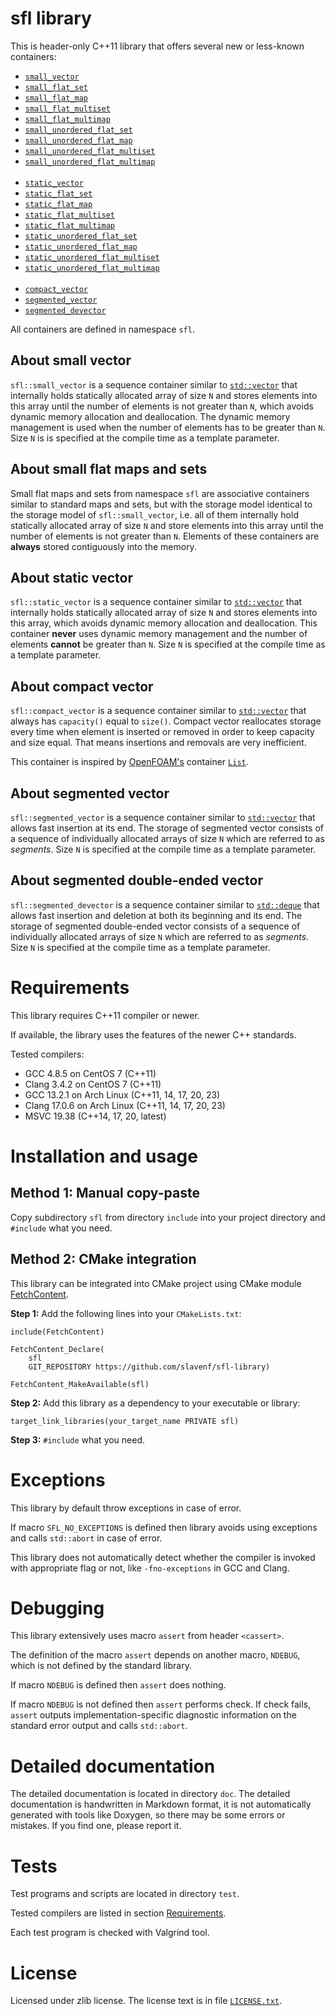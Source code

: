 # sfl library

This is header-only C++11 library that offers several new or less-known containers:

  * [`small_vector`](doc/small_vector.md)
  * [`small_flat_set`](doc/small_flat_set.md)
  * [`small_flat_map`](doc/small_flat_map.md)
  * [`small_flat_multiset`](doc/small_flat_multiset.md)
  * [`small_flat_multimap`](doc/small_flat_multimap.md)
  * [`small_unordered_flat_set`](doc/small_unordered_flat_set.md)
  * [`small_unordered_flat_map`](doc/small_unordered_flat_map.md)
  * [`small_unordered_flat_multiset`](doc/small_unordered_flat_multiset.md)
  * [`small_unordered_flat_multimap`](doc/small_unordered_flat_multimap.md) <br><br>
  * [`static_vector`](doc/static_vector.md)
  * [`static_flat_set`](doc/static_flat_set.md)
  * [`static_flat_map`](doc/static_flat_map.md)
  * [`static_flat_multiset`](doc/static_flat_multiset.md)
  * [`static_flat_multimap`](doc/static_flat_multimap.md)
  * [`static_unordered_flat_set`](doc/static_unordered_flat_set.md)
  * [`static_unordered_flat_map`](doc/static_unordered_flat_map.md)
  * [`static_unordered_flat_multiset`](doc/static_unordered_flat_multiset.md)
  * [`static_unordered_flat_multimap`](doc/static_unordered_flat_multimap.md) <br><br>
  * [`compact_vector`](doc/compact_vector.md)
  * [`segmented_vector`](doc/segmented_vector.md)
  * [`segmented_devector`](doc/segmented_devector.md)

All containers are defined in namespace `sfl`.

## About small vector

`sfl::small_vector` is a sequence container similar to [`std::vector`](https://en.cppreference.com/w/cpp/container/vector) that internally holds statically allocated array of size `N` and stores elements into this array until the number of elements is not greater than `N`, which avoids dynamic memory allocation and deallocation. The dynamic memory management is used when the number of elements has to be greater than `N`. Size `N` is is specified at the compile time as a template parameter.

## About small flat maps and sets

Small flat maps and sets from namespace `sfl` are associative containers similar to standard maps and sets, but with the storage model identical to the storage model of `sfl::small_vector`, i.e. all of them internally hold statically allocated array of size `N` and store elements into this array until the number of elements is not greater than `N`. Elements of these containers are **always** stored contiguously into the memory.

## About static vector

`sfl::static_vector` is a sequence container similar to [`std::vector`](https://en.cppreference.com/w/cpp/container/vector) that internally holds statically allocated array of size `N` and stores elements into this array, which avoids dynamic memory allocation and deallocation. This container **never** uses dynamic memory management and the number of elements **cannot** be greater than `N`. Size `N` is specified at the compile time as a template parameter.

## About compact vector

`sfl::compact_vector` is a sequence container similar to [`std::vector`](https://en.cppreference.com/w/cpp/container/vector) that always has `capacity()` equal to `size()`. Compact vector reallocates storage every time when element is inserted or removed in order to keep capacity and size equal. That means insertions and removals are very inefficient.

This container is inspired by [OpenFOAM's](https://openfoam.org/) container [`List`](https://github.com/OpenFOAM/OpenFOAM-dev/blob/master/src/OpenFOAM/containers/Lists/List/List.H).

## About segmented vector

`sfl::segmented_vector` is a sequence container similar to [`std::vector`](https://en.cppreference.com/w/cpp/container/vector) that allows fast insertion at its end. The storage of segmented vector consists of a sequence of individually allocated arrays of size `N` which are referred to as *segments*. Size `N` is specified at the compile time as a template parameter.

## About segmented double-ended vector

`sfl::segmented_devector` is a sequence container similar to [`std::deque`](https://en.cppreference.com/w/cpp/container/deque) that allows fast insertion and deletion at both its beginning and its end. The storage of segmented double-ended vector consists of a sequence of individually allocated arrays of size `N` which are referred to as *segments*. Size `N` is specified at the compile time as a template parameter.



# Requirements

This library requires C++11 compiler or newer.

If available, the library uses the features of the newer C++ standards.

Tested compilers:
* GCC 4.8.5 on CentOS 7 (C++11)
* Clang 3.4.2 on CentOS 7 (C++11)
* GCC 13.2.1 on Arch Linux (C++11, 14, 17, 20, 23)
* Clang 17.0.6 on Arch Linux (C++11, 14, 17, 20, 23)
* MSVC 19.38 (C++14, 17, 20, latest)



# Installation and usage

## Method 1: Manual copy-paste

Copy subdirectory `sfl` from directory `include` into your project directory and `#include` what you need.

## Method 2: CMake integration

This library can be integrated into CMake project using CMake module [FetchContent](https://cmake.org/cmake/help/latest/module/FetchContent.html).

**Step 1:** Add the following lines into your `CMakeLists.txt`:

```
include(FetchContent)

FetchContent_Declare(
    sfl
    GIT_REPOSITORY https://github.com/slavenf/sfl-library)

FetchContent_MakeAvailable(sfl)
```

**Step 2:** Add this library as a dependency to your executable or library:

```
target_link_libraries(your_target_name PRIVATE sfl)
```

**Step 3:** `#include` what you need.



# Exceptions

This library by default throw exceptions in case of error.

If macro `SFL_NO_EXCEPTIONS` is defined then library avoids using exceptions and calls `std::abort` in case of error.

This library does not automatically detect whether the compiler is invoked with appropriate flag or not, like `-fno-exceptions` in GCC and Clang.



# Debugging

This library extensively uses macro `assert` from header `<cassert>`.

The definition of the macro `assert` depends on another macro, `NDEBUG`, which is not defined by the standard library.

If macro `NDEBUG` is defined then `assert` does nothing.

If macro `NDEBUG` is not defined then `assert` performs check. If check fails, `assert` outputs implementation-specific diagnostic information on the standard error output and calls `std::abort`.



# Detailed documentation

The detailed documentation is located in directory `doc`. The detailed documentation is handwritten in Markdown format, it is not automatically generated with tools like Doxygen, so there may be some errors or mistakes. If you find one, please report it.



# Tests

Test programs and scripts are located in directory `test`.

Tested compilers are listed in section [Requirements](#requirements).

Each test program is checked with Valgrind tool.



# License

Licensed under zlib license. The license text is in file [`LICENSE.txt`](LICENSE.txt).
